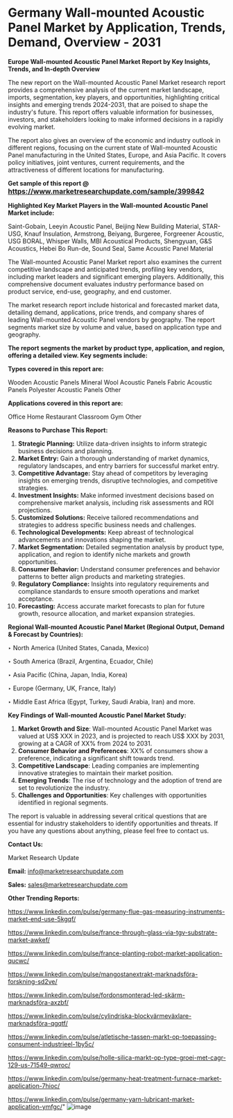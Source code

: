 # Germany Wall-mounted Acoustic Panel Market by Application, Trends, Demand, Overview - 2031

<strong>Europe Wall-mounted Acoustic Panel Market Report by Key Insights, Trends, and In-depth Overview</strong>

The new report on the Wall-mounted Acoustic Panel Market research report provides a comprehensive analysis of the current market landscape, imports, segmentation, key players, and opportunities, highlighting critical insights and emerging trends 2024-2031,</strong> that are poised to shape the industry's future. This report offers valuable information for businesses, investors, and stakeholders looking to make informed decisions in a rapidly evolving market.

The report also gives an overview of the economic and industry outlook in different regions, focusing on the current state of Wall-mounted Acoustic Panel manufacturing in the United States, Europe, and Asia Pacific. It covers policy initiatives, joint ventures, current requirements, and the attractiveness of different locations for manufacturing.

<strong>Get sample of this report @ <a href=https://www.marketresearchupdate.com/sample/399842><font size=3 color=#0000ff>https://www.marketresearchupdate.com/sample/399842</font></a></strong>

<strong>Highlighted Key Market Players in the Wall-mounted Acoustic Panel Market include:</strong>

Saint-Gobain, Leeyin Acoustic Panel, Beijing New Building Material, STAR-USG, Knauf Insulation, Armstrong, Beiyang, Burgeree, Forgreener Acoustic, USG BORAL, Whisper Walls, MBI Acoustical Products, Shengyuan, G&S Acoustics, Hebei Bo Run-de, Sound Seal, Same Acoustic Panel Material

The Wall-mounted Acoustic Panel Market report also examines the current competitive landscape and anticipated trends, profiling key vendors, including market leaders and significant emerging players. Additionally, this comprehensive document evaluates industry performance based on product service, end-use, geography, and end customer.

The market research report include historical and forecasted market data, detailing demand, applications, price trends, and company shares of leading Wall-mounted Acoustic Panel vendors by geography. The report segments market size by volume and value, based on application type and geography.

<strong>The report segments the market by product type, application, and region, offering a detailed view. Key segments include:</strong>

<strong>Types covered in this report are:</strong>

Wooden Acoustic Panels
Mineral Wool Acoustic Panels
Fabric Acoustic Panels
Polyester Acoustic Panels
Other

<strong>Applications covered in this report are:</strong>

Office
Home
Restaurant
Classroom
Gym
Other

<strong>Reasons to Purchase This Report:</strong>
<ol>
  <li><strong>Strategic Planning:</strong> Utilize data-driven insights to inform strategic business decisions and planning.</li>
  <li><strong>Market Entry:</strong> Gain a thorough understanding of market dynamics, regulatory landscapes, and entry barriers for successful market entry.</li>
  <li><strong>Competitive Advantage:</strong> Stay ahead of competitors by leveraging insights on emerging trends, disruptive technologies, and competitive strategies.</li>
  <li><strong>Investment Insights:</strong> Make informed investment decisions based on comprehensive market analysis, including risk assessments and ROI projections.</li>
  <li><strong>Customized Solutions:</strong> Receive tailored recommendations and strategies to address specific business needs and challenges.</li>
  <li><strong>Technological Developments:</strong> Keep abreast of technological advancements and innovations shaping the market.</li>
  <li><strong>Market Segmentation:</strong> Detailed segmentation analysis by product type, application, and region to identify niche markets and growth opportunities.</li>
  <li><strong>Consumer Behavior:</strong> Understand consumer preferences and behavior patterns to better align products and marketing strategies.</li>
  <li><strong>Regulatory Compliance:</strong> Insights into regulatory requirements and compliance standards to ensure smooth operations and market acceptance.</li>
  <li><strong>Forecasting:</strong> Access accurate market forecasts to plan for future growth, resource allocation, and market expansion strategies.</li>
</ol>

<strong>Regional Wall-mounted Acoustic Panel Market (Regional Output, Demand &amp; Forecast by Countries):</strong>

‣ North America (United States, Canada, Mexico)

‣ South America (Brazil, Argentina, Ecuador, Chile)

‣ Asia Pacific (China, Japan, India, Korea)

‣ Europe (Germany, UK, France, Italy)

‣ Middle East Africa (Egypt, Turkey, Saudi Arabia, Iran) and more.

<strong>Key Findings of Wall-mounted Acoustic Panel Market Study:</strong>
<ol>
  <li><strong>Market Growth and Size</strong>: Wall-mounted Acoustic Panel Market was valued at US$ XXX in 2023, and is projected to reach US$ XXX by 2031, growing at a CAGR of XX% from 2024 to 2031.</li>
  <li><strong>Consumer Behavior and Preferences</strong>: XX% of consumers show a preference, indicating a significant shift towards trend.</li>
  <li><strong>Competitive Landscape</strong>: Leading companies are implementing innovative strategies to maintain their market position.</li>
  <li><strong>Emerging Trends</strong>: The rise of technology and the adoption of trend are set to revolutionize the industry.</li>
  <li><strong>Challenges and Opportunities</strong>: Key challenges with opportunities identified in regional segments.</li>
</ol>

The report is valuable in addressing several critical questions that are essential for industry stakeholders to identify opportunities and threats. If you have any questions about anything, please feel free to contact us.

<strong>Contact Us:</strong>

Market Research Update

<strong>Email:</strong> info@marketresearchupdate.com

<strong>Sales:</strong> sales@marketresearchupdate.com

<strong>Other Trending Reports:</strong>

<a href=https://www.linkedin.com/pulse/germany-flue-gas-measuring-instruments-market-end-use-5kgqf/>https://www.linkedin.com/pulse/germany-flue-gas-measuring-instruments-market-end-use-5kgqf/</a>

<a href=https://www.linkedin.com/pulse/france-through-glass-via-tgv-substrate-market-awkef/>https://www.linkedin.com/pulse/france-through-glass-via-tgv-substrate-market-awkef/</a>

<a href=https://www.linkedin.com/pulse/france-planting-robot-market-application-qucwc/>https://www.linkedin.com/pulse/france-planting-robot-market-application-qucwc/</a>

<a href=https://www.linkedin.com/pulse/mangostanextrakt-marknadsföra-forskning-sd2ve/>https://www.linkedin.com/pulse/mangostanextrakt-marknadsföra-forskning-sd2ve/</a>

<a href=https://www.linkedin.com/pulse/fordonsmonterad-led-skärm-marknadsföra-axzbf/>https://www.linkedin.com/pulse/fordonsmonterad-led-skärm-marknadsföra-axzbf/</a>

<a href=https://www.linkedin.com/pulse/cylindriska-blockvärmeväxlare-marknadsföra-qgqtf/>https://www.linkedin.com/pulse/cylindriska-blockvärmeväxlare-marknadsföra-qgqtf/</a>

<a href=https://www.linkedin.com/pulse/atletische-tassen-markt-op-toepassing-consument-industrieel-1by5c/>https://www.linkedin.com/pulse/atletische-tassen-markt-op-toepassing-consument-industrieel-1by5c/</a>

<a href=https://www.linkedin.com/pulse/holle-silica-markt-op-type-groei-met-cagr-129-us-71549-qwroc/>https://www.linkedin.com/pulse/holle-silica-markt-op-type-groei-met-cagr-129-us-71549-qwroc/</a>

<a href=https://www.linkedin.com/pulse/germany-heat-treatment-furnace-market-application-7hioc/>https://www.linkedin.com/pulse/germany-heat-treatment-furnace-market-application-7hioc/</a>

<a href=https://www.linkedin.com/pulse/germany-yarn-lubricant-market-application-ymfgc/>https://www.linkedin.com/pulse/germany-yarn-lubricant-market-application-ymfgc/</a>"
![image](https://github.com/user-attachments/assets/27270d4b-31d8-4709-a270-e259b2f17c19)
